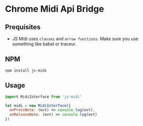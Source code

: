 # Chrome Midi Api Bridge

## Prequisites

- JS Midi uses `classes` and `arrow functions`. Make sure you use something like babel or traceur.

## NPM
`npm install js-midi`

## Usage

```javascript
import MidiInterface from 'js-midi'

let midi = new MidiInterface({
  onPressNote: (evt) => console.log(evt),
  onReleaseNote: (evt) => console.log(evt)
})

